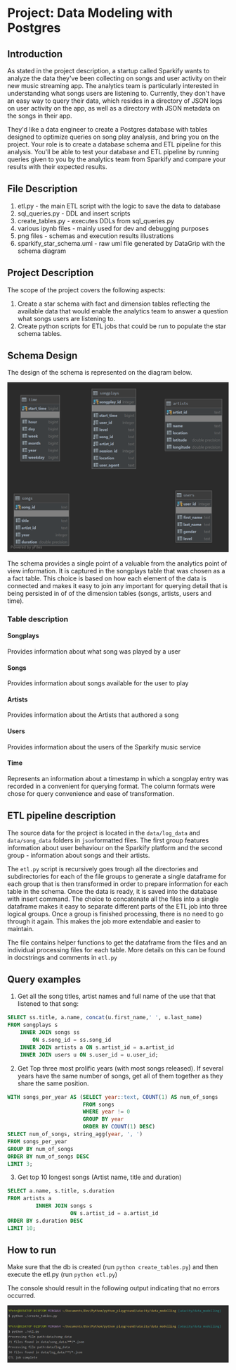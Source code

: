 # Project: Data Modeling with Postgres
## Introduction
As stated in the project description, a startup called Sparkify wants to analyze the data they've been collecting on 
songs and user activity on their new music streaming app. The analytics team is particularly interested in understanding
what songs users are listening to. Currently, they don't have an easy way to query their data, which resides in a 
directory of JSON logs on user activity on the app, as well as a directory with JSON metadata on the songs in their app.

They'd like a data engineer to create a Postgres database with tables designed to optimize queries on song play 
analysis, and bring you on the project. Your role is to create a database schema and ETL pipeline for this analysis. 
You'll be able to test your database and ETL pipeline by running queries given to you by the analytics team from 
Sparkify and compare your results with their expected results.

## File Description

1. etl.py - the main ETL script with the logic to save the data to database
2. sql_queries.py - DDL and insert scripts
3. create_tables.py - executes DDLs from sql_queries.py
4. various ipynb files - mainly used for dev and debugging purposes
5. png files - schemas and execution results illustrations
6. sparkify_star_schema.uml - raw uml file generated by DataGrip with the schema diagram

## Project Description
The scope of the project covers the following aspects:
1. Create a star schema with fact and dimension tables reflecting the available data that would enable the analytics 
team to answer a question what songs users are listening to. 
2. Create python scripts for ETL jobs that could be run to populate the star schema tables.

## Schema Design 
The design of the schema is represented on the diagram below.

![Sparkify star schema](./sparkify_star_schema.png)

The schema provides a single point of a valuable from the analytics point of view information. It is captured in the
songplays table that was chosen as a a fact table. This choice is based on how each element of the data is connected and
makes it easy to join any important for querying detail that is being persisted in of of the dimension tables 
(songs, artists, users and time). 

### Table description

#### Songplays
Provides information about what song was played by a user
#### Songs
Provides information about songs available for the user to play
#### Artists
Provides information about the Artists that authored a song
#### Users
Provides information about the users of the Sparkify music service
#### Time
Represents an information about a timestamp in which a songplay entry was recorded in a convenient for querying format.
The column formats were chose for query convenience and ease of transformation.

## ETL pipeline description
The source data for the project is located in the `data/log_data` and `data/song_data` folders in `json`formatted files.
The first group features information about user behaviour on the Sparkify platform and the second group - information
about songs and their artists.

The `etl.py` script is recursively goes trough all the directories and subdirectories for each of the file groups to
generate a single dataframe for each group that is then transformed in order to prepare information for each table in
the schema. Once the data is ready, it is saved into the database with insert command.
The choice to concatenate all the files into a single dataframe makes it easy to separate different parts of the ETL job into
three logical groups. Once a group is finished processing, there is no need to go through it again. This makes the job
more extendable and easier to maintain.

The file contains helper functions to get the dataframe from the files and an individual processing files for each table.
More details on this can be found in docstrings and comments in `etl.py`

## Query examples

1. Get all the song titles, artist names and full name of the use that that listened to that song:

~~~~sql
SELECT ss.title, a.name, concat(u.first_name,' ', u.last_name)
FROM songplays s
    INNER JOIN songs ss
        ON s.song_id = ss.song_id
    INNER JOIN artists a ON s.artist_id = a.artist_id
    INNER JOIN users u ON s.user_id = u.user_id;
~~~~

2. Get Top three most prolific years (with most songs released). If several years have the same number of songs,
get all of them together as they share the same position.

~~~~sql
WITH songs_per_year AS (SELECT year::text, COUNT(1) AS num_of_songs
                        FROM songs
                        WHERE year != 0
                        GROUP BY year
                        ORDER BY COUNT(1) DESC)
SELECT num_of_songs, string_agg(year, ', ')
FROM songs_per_year
GROUP BY num_of_songs
ORDER BY num_of_songs DESC
LIMIT 3;
~~~~

3. Get top 10 longest songs (Artist name, title and duration)

~~~~sql
SELECT a.name, s.title, s.duration
FROM artists a
         INNER JOIN songs s
                    ON s.artist_id = a.artist_id
ORDER BY s.duration DESC
LIMIT 10;
~~~~

## How to run
 Make sure that the db is created (run `python create_tables.py`) and then execute the etl.py (run `python etl.py`)
 
 The console should result in the following output indicating that no errors occurred.
 

 ![Execution results](./execution%20results.png)